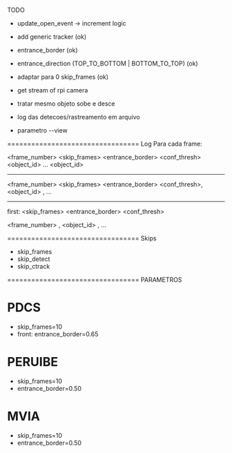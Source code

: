 TODO

- update_open_event -> increment logic

- add generic tracker (ok)
- entrance_border (ok)
- entrance_direction (TOP_TO_BOTTOM | BOTTOM_TO_TOP) (ok)
- adaptar para 0 skip_frames (ok)
- get stream of rpi camera
- tratar mesmo objeto sobe e desce 
- log das detecoes/rastreamento em arquivo
- parametro --view 

=================================
Log
Para cada frame:

<frame_number> <fps> <entering-number> <exiting-number> <skip_frames> <entrance_border> <conf_thresh>
<object_id> <xmin> <ymin> <xmax> <ymax> <conf>
...
<object_id> <xmin> <ymin> <xmax> <ymax> <conf>

--------------------

<frame_number> <fps> <entering-number> <exiting-number> <skip_frames> <entrance_border> <conf_thresh>, <object_id> <xmin> <ymin> <xmax> <ymax> <conf>, ...

--------------------

first: <skip_frames> <entrance_border> <conf_thresh> <tracker>

<frame_number> <fps> <entering-number> <exiting-number>, <object_id> <xmin> <ymin> <xmax> <ymax>, ...

=================================
Skips

- skip_frames
- skip_detect
- skip_ctrack

=================================
PARAMETROS

# PDCS

- skip_frames=10
- front:  entrance_border=0.65


# PERUIBE

- skip_frames=10
- entrance_border=0.50

# MVIA 

- skip_frames=10
- entrance_border=0.50